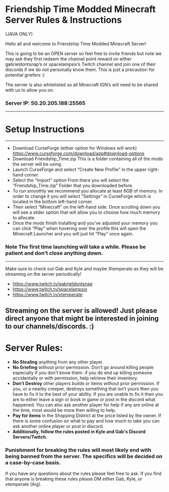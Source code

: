 # Friendship Time Modded Minecraft Server Rules & Instructions 
(JAVA ONLY)

Hello all and welcome to Friendship Time Modded Minecraft Server! 

This is going to be an OPEN server so feel free to invite friends but note we may ask they first redeem the channel point reward on either gabrieldontsnap’s or spacelampsix’s Twitch channel and join one of their discords if we do not personally know them. This is just a precaution for potential griefers :)

The server is also whitelisted so all Minecraft IGN’s will need to be shared with us to allow you on.

### Server IP: 50.20.205.188:25565
----------------------------------------------
# Setup Instructions
----------------------------------------------
- Download CurseForge (either option for Windows will work) https://www.curseforge.com/download/app#download-options
- Download Friendship_Time.zip This is a folder containing all of the mods the server will be using.
- Launch CurseForge and select “Create New Profile” in the upper right-hand corner.
- Select the “Import” option From there you will select the “Friendship_Time.zip” Folder that you downloaded before.
- To run smoothly we recommend you allocate at least 6GB of memory. In order to change it you will select “Settings” in                                                                                  CurseForge which is located in the bottom left-hand corner.
- Then select “Minecraft” on the left-hand side. Once scrolling down you will see a slider option that will allow you to                                                                                  choose  how  much memory to allocate. 
- Once the mods finish installing and you’ve adjusted your memory you can click “Play” when hovering over the profile                                                                                      this will open  the Minecraft Launcher and you will just hit “Play” once again.
### <b> Note The first time launching will take a while. Please be patient and don't close anything down. </b>
-------------------------------------------

Make sure to check out Gab and Kyle and maybe Xtemperate as they will be streaming on the server periodically!

- https://www.twitch.tv/gabrieldontsnap
- https://www.twitch.tv/spacelampsix
- https://www.twitch.tv/xtemperate

Streaming on the server is allowed! Just please direct anyone that might be interested in joining to our channels/discords. :) 
--------------------------------------------

# Server Rules:

- <b>No Stealing</b> anything from any other player.
- <b>No Griefing</b> without prior permission. Don’t go around killing people especially if you don’t know them. if you do end up                                                                           killing someone accidentally or with permission, help retrieve their inventory.
- <b>Don’t Destroy</b> other players builds or items without prior permission. If you, or a nearby creeper, destroys something                                                                             that isn’t yours then you have to fix it to the best of your ability. If you are unable to fix it then you are to                                                                                           either leave a sign or book in game or post in the discord what happened. You can also ask another player for                                                                                              help if any are online at the time, most would be more then willing to help.
- <b>Pay for items</b> in the Shopping District at the price listed by the owner. If there is some confusion on what to pay and                                                                             how much to take you can ask another online player or post in discord.
- <b>Additionally, follow the rules posted in Kyle and Gab's Discord Servers/Twitch.</b> 

### Punishment for breaking the rules will most likely end with being banned from the server. The specifics will be decided on a case-by-case basis. 

If you have any questions about the rules please feel free to ask. If you find that anyone is breaking these rules please DM either Gab, Kyle, or xtemperate (Aig). 
